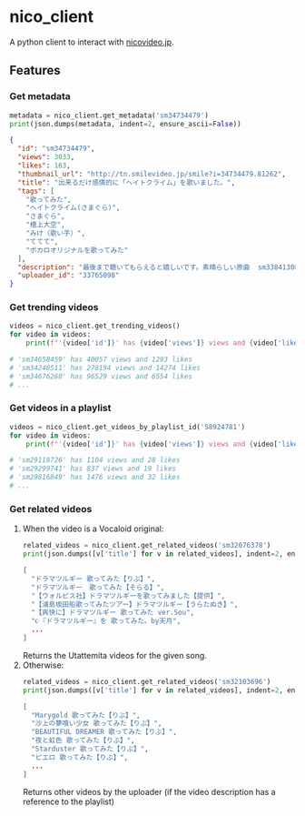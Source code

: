 # nico_client

A python client to interact with [nicovideo.jp](https://nicovideo.jp).

## Features

### Get metadata

```python
metadata = nico_client.get_metadata('sm34734479')
print(json.dumps(metadata, indent=2, ensure_ascii=False))
```

```json
{
  "id": "sm34734479",
  "views": 3033,
  "likes": 163,
  "thumbnail_url": "http://tn.smilevideo.jp/smile?i=34734479.81262",
  "title": "出来るだけ感情的に「ヘイトクライム」を歌いました。",
  "tags": [
    "歌ってみた",
    "ヘイトクライム(さまぐら)",
    "さまぐら",
    "檀上大空",
    "みけ（歌い手）",
    "ててて",
    "ボカロオリジナルを歌ってみた"
  ],
  "description": "最後まで聴いてもらえると嬉しいです。素晴らしい原曲  sm33841308MIX　みけ　mylist/58924781　https://twitter.com/rnike_san 歌　ててて　mylist/41403147　https://twitter.com/tetete2525",
  "uploader_id": "33765098"
}
```

### Get trending videos

```python
videos = nico_client.get_trending_videos()
for video in videos:
    print(f"'{video['id']}' has {video['views']} views and {video['likes']} likes")

# 'sm34658459' has 40057 views and 1293 likes
# 'sm34248511' has 278194 views and 14274 likes
# 'sm34676260' has 96529 views and 6554 likes
# ...
```

### Get videos in a playlist

```python
videos = nico_client.get_videos_by_playlist_id('58924781')
for video in videos:
    print(f"'{video['id']}' has {video['views']} views and {video['likes']} likes")

# 'sm29118726' has 1104 views and 28 likes
# 'sm29299741' has 837 views and 19 likes
# 'sm29816849' has 1476 views and 32 likes
# ...
```

### Get related videos

1. When the video is a Vocaloid original:
    ```python
    related_videos = nico_client.get_related_videos('sm32076378')
    print(json.dumps([v['title'] for v in related_videos], indent=2, ensure_ascii=False))
    ```
    ```json
    [
      "ドラマツルギー 歌ってみた【りぶ】",
      "ドラマツルギー　歌ってみた【そらる】",
      "【ウォルピス社】ドラマツルギーを歌ってみました【提供】",
      "【浦島坂田船歌ってみたツアー】ドラマツルギー【うらたぬき】",
      "【爽快に】ドラマツルギー 歌ってみた ver.Sou",
      "☪『ドラマツルギー』を 歌ってみた。by天月",
      ...
    ]
    ```
    Returns the Utattemita videos for the given song.
1. Otherwise:
    ```python
    related_videos = nico_client.get_related_videos('sm32103696')
    print(json.dumps([v['title'] for v in related_videos], indent=2, ensure_ascii=False))
    ```
    ```json
    [
      "Marygold 歌ってみた【りぶ】",
      "沙上の夢喰い少女 歌ってみた【りぶ】",
      "BEAUTIFUL DREAMER 歌ってみた【りぶ】",
      "夜と虹色 歌ってみた【りぶ】",
      "Starduster 歌ってみた【りぶ】",
      "ピエロ 歌ってみた【りぶ】",
      ...
    ]
    ```
    Returns other videos by the uploader (if the video description has a reference to the playlist)